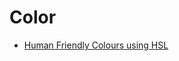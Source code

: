 # Color

- [Human Friendly Colours using HSL](https://medium.com/samsung-internet-dev/human-friendly-colours-using-hsl-4944bcdb6e27)
